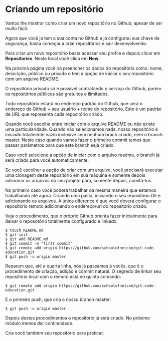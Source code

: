 # Criando um repositório

Vamos lhe mostrar como criar um novo repositório no Github, apesar de ser muito fácil.

Agora que você já tem a sua conta no Github e já configurou sua chave de segurança, basta começar a criar repositórios e sair desenvolvendo.

Para criar um novo repositório basta acessar seu profile e depois clicar em **Repositories**. Neste local você clica em **New**.

Na próxima página você irá preencher os dados do repositório como: nome, descrição, público ou privado e tem a opção de iniciar o seu repositório com um arquivo README.

O repositório privado só é possível contratando o serviço do Github, porém os repositórios públicos são gratuitos e ilimitados.

Todo repositório estará no endereço padrão do Github, que será o endereço do Github + seu usuário + nome do repositório. Este é um padrão de URL que representa cada repositório criado.

Quando você escolhe entre iniciar com o arquivo README ou não existe uma particularidade. Quando não selecionamos nada, nosso repositório é iniciado totalmente vazio inclusive sem nenhum brach criado, nem o branch master. Neste caso quando vamos fazer o primeiro commit temos que passar parâmetros para que este branch seja criado.

Caso você selecione a opção de iniciar com o arquivo readme, o branch já será criado para você automaticamente.

Se você escolher a opção de criar com um arquivo, você precisará executar uma clonagem deste repositório em sua máquina e somente depois adicionar os arquivos do seu projeto para, somente depois, comitá-los.

No primeiro caso você poderá trabalhar da mesma maneira que estamos trabalhando até agora. Criando uma pasta, iniciando o seu repositório Git e adicionando os arquivos. A única diferença é que você deverá configurar o repositório remoto adicionando o endereço/url do repositório criado.

Veja o procedimento, que o próprio Github orienta fazer inicialmente para deixar o reposotório totalmente configurado e linkado.

```
$ touch README.md
$ git init
$ git add README.md
$ git commit -m "first commit"
$ git remote add origin https://github.com/schoolofnetcom/git-code-education.git
$ git push -u origin master
```

Reparem que, até a quarta linha, nós já passamos à vocês, que é o procedimento de criação, adição e commit natural. O segredo de linkar seu repositório local com o remoto está no quinto comando:

`$ git remote add origin https://github.com/schoolofnetcom/git-code-education.git`

E o primeiro push, que cria o nosso branch master:

`$ git push -u origin master`

Depois destes procedimentos o repositório já está criado. No próximo módulo iremos dar continuidade.

Cria você também seu repositório para praticar.